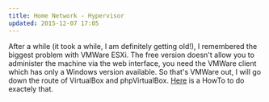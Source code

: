 ```yaml
---
title: Home Network - Hypervisor
updated: 2015-12-07 17:05
---
```


After a while (it took a while, I am definitely getting old!), I remembered the biggest problem with VMWare ESXi. The free version doesn't allow you to administer the machine via the web interface, you need the VMWare client which has only a Windows version available.
So that's VMWare out, I will go down the route of VirtualBox and phpVirtualBox.
[Here](http://www.unixmen.com/install-oracle-virtualbox-and-manage-it-using-phpvirtualbox-on-ubuntu-15-10-headless-server/) is a HowTo to do exactely that. 